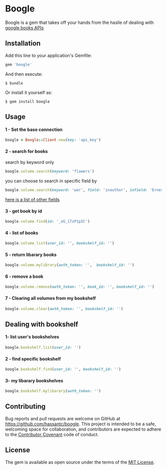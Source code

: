 # Boogle

Boogle is a gem that takes off your hands from the haslle of dealing with [google books APIs](https://www.google.com)
## Installation

Add this line to your application's Gemfile:

```ruby
gem 'boogle'
```

And then execute:

    $ bundle

Or install it yourself as:

    $ gem install boogle

## Usage
#### 1 - Set the base connection
```ruby
boogle = Boogle::Client.new(key: 'api_key')
```

#### 2 - search for books
search by keyword only
```ruby
boogle.volume.search(keyword: 'flowers')
```
you can choose to search in specific field by
```ruby
boogle.volume.search(keyword: 'war', field: 'inauthor', infield: 'Ernest Hemingway') # get all war books written by Ernest Hemingway
```
[here is a list of other fields](https://developers.google.com/books/docs/v1/using#PerformingSearch)

#### 3 - get book by id

```ruby
boogle.volume.find(id: '_oG_iTxP1pIC')
```

#### 4 - list of books
```ruby
boogle.volume.list(user_id: '', bookshelf_id: '')
```
#### 5 - return libarary books
```ruby
boogle.volume.mylibrary(auth_token: '',  bookshelf_id: '')
```
#### 6 - remove a book
```ruby
boogle.volume.remove(auth_token: '', book_id: '', bookshelf_id: '')
```
#### 7 - Clearing all volumes from my bookshelf
```ruby
boogle.volume.clear(auth_token: '', bookshelf_id: '')
```

## Dealing with bookshelf

#### 1- list user's bookshelves
```ruby
boogle.bookshelf.list(user_id: '')
```

#### 2 - find specific bookshelf
```ruby
boogle.bookshelf.find(user_id: '', bookshelf_id: '')
```

#### 3- my libarary bookshelves
```ruby
boogle.bookshelf.mylibarary(auth_token: '')
```
## Contributing

Bug reports and pull requests are welcome on GitHub at https://github.com/hassantc/boogle. This project is intended to be a safe, welcoming space for collaboration, and contributors are expected to adhere to the [Contributor Covenant](http://contributor-covenant.org) code of conduct.


## License

The gem is available as open source under the terms of the [MIT License](http://opensource.org/licenses/MIT).
